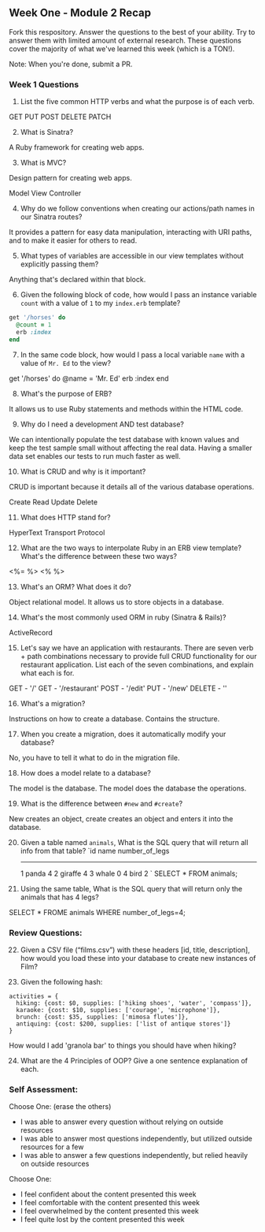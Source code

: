 ## Week One - Module 2 Recap

Fork this respository. Answer the questions to the best of your ability. Try to answer them with limited amount of external research. These questions cover the majority of what we've learned this week (which is a TON!).

Note: When you're done, submit a PR.

### Week 1 Questions

1. List the five common HTTP verbs and what the purpose is of each verb.

  GET
  PUT
  POST
  DELETE
  PATCH

2. What is Sinatra?

  A Ruby framework for creating web apps.

3. What is MVC?

  Design pattern for creating web apps.

  Model
  View
  Controller

4. Why do we follow conventions when creating our actions/path names in our Sinatra routes?

  It provides a pattern for easy data manipulation, interacting with URI paths, and to make it easier for others to read.

5. What types of variables are accessible in our view templates without explicitly passing them?

  Anything that's declared within that block.

6. Given the following block of code, how would I pass an instance variable `count` with a value of `1` to my `index.erb` template?

  ```ruby
  get '/horses' do
    @count = 1
    erb :index
  end
  ```

7. In the same code block, how would I pass a local variable `name` with a value of `Mr. Ed` to the view?

get '/horses' do
  @name = 'Mr. Ed'
  erb :index
end

8. What's the purpose of ERB?

  It allows us to use Ruby statements and methods within the HTML code.

9. Why do I need a development AND test database?

  We can intentionally populate the test database with known values and keep the test sample small without affecting the real data. Having a smaller data set enables our tests to run much faster as well.

10. What is CRUD and why is it important?

  CRUD is important because it details all of the various database operations.

  Create
  Read
  Update
  Delete

11. What does HTTP stand for?

  HyperText Transport Protocol

12. What are the two ways to interpolate Ruby in an ERB view template? What's the difference between these two ways?

  <%= %>
  <% %>

13. What's an ORM? What does it do?

  Object relational model. It allows us to store objects in a database.

14. What's the most commonly used ORM in ruby (Sinatra & Rails)?

  ActiveRecord

15. Let's say we have an application with restaurants. There are seven verb + path combinations necessary to provide full CRUD functionality for our restaurant application. List each of the seven combinations, and explain what each is for.

  GET - '/'
  GET - '/restaurant'
  POST - '/edit'
  PUT - '/new'
  DELETE - ''


16. What's a migration?

  Instructions on how to create a database. Contains the structure.

17. When you create a migration, does it automatically modify your database?

  No, you have to tell it what to do in the migration file.

18. How does a model relate to a database?

  The model is the database. The model does the database the operations.

19. What is the difference between `#new` and `#create`?

  New creates an object, create creates an object and enters it into the database.

20. Given a table named `animals`, What is the SQL query that will return all info from that table?
    `id     name        number_of_legs
    -----   ------      --------------
      1     panda       4
      2     giraffe     4
      3     whale       0
      4     bird        2
    `
    SELECT * FROM animals;

21. Using the same table, What is the SQL query that will return only the animals that has 4 legs?

  SELECT * FROME animals WHERE number_of_legs=4;

### Review Questions:  
22. Given a CSV file (“films.csv”) with these headers [id, title, description], how would you load these into your database to create new instances of Film?  

23. Given the following hash:
```
activities = {
  hiking: {cost: $0, supplies: ['hiking shoes', 'water', 'compass']},
  karaoke: {cost: $10, supplies: ['courage', 'microphone']},
  brunch: {cost: $35, supplies: ['mimosa flutes']},
  antiquing: {cost: $200, supplies: ['list of antique stores']}
}
```
How would I add 'granola bar' to things you should have when hiking?

24. What are the 4 Principles of OOP? Give a one sentence explanation of each.


### Self Assessment:
Choose One: (erase the others)
* I was able to answer every question without relying on outside resources
* I was able to answer most questions independently, but utilized outside resources for a few
* I was able to answer a few questions independently, but relied heavily on outside resources

Choose One:
* I feel confident about the content presented this week
* I feel comfortable with the content presented this week
* I feel overwhelmed by the content presented this week
* I feel quite lost by the content presented this week
